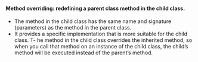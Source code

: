 #### Method overriding: redefining a parent class method in the child class.

- The method in the child class has the same name and signature (parameters) as the method in the parent class.
- It provides a specific implementation that is more suitable for the child class.
T- he method in the child class overrides the inherited method, so when you call that method on an instance of the child class, the child’s method will be executed instead of the parent’s method.
